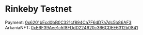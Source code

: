 # Rinkeby Testnet
Payment: [0x6201bEcd0bB0C321cf894Ca7F6dD7a7dc5b86AF3](https://rinkeby.etherscan.io/address/0x6201bEcd0bB0C321cf894Ca7F6dD7a7dc5b86AF3)  
ArkaniaNFT: [0xE6F39Aee1c5f8FDdD224620c366CDEE6312b0841](https://rinkeby.etherscan.io/address/0xE6F39Aee1c5f8FDdD224620c366CDEE6312b0841)  